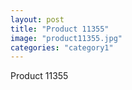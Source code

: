```yaml
---
layout: post
title: "Product 11355"
image: "product11355.jpg"
categories: "category1"
---
```

Product 11355
